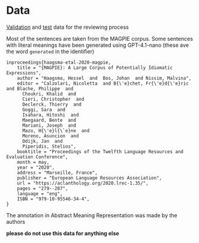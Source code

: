 # Data

[Validation](idiom_dev.txt) and [test](idiom_test.txt) data for the reviewing process

Most of the sentences are taken from the MAGPIE corpus. Some sentences with
literal meanings have been generated using GPT-4.1-nano (these ave the word
`generated` in the identifier)

```
inproceedings{haagsma-etal-2020-magpie,
    title = "{MAGPIE}: A Large Corpus of Potentially Idiomatic Expressions",
    author = "Haagsma, Hessel  and  Bos, Johan  and Nissim, Malvina",
    editor = "Calzolari, Nicoletta  and B{\'e}chet, Fr{\'e}d{\'e}ric  and Blache, Philippe  and
      Choukri, Khalid  and
      Cieri, Christopher  and
      Declerck, Thierry  and
      Goggi, Sara  and
      Isahara, Hitoshi  and
      Maegaard, Bente  and
      Mariani, Joseph  and
      Mazo, H{\'e}l{\`e}ne  and
      Moreno, Asuncion  and
      Odijk, Jan  and
      Piperidis, Stelios",
    booktitle = "Proceedings of the Twelfth Language Resources and Evaluation Conference",
    month = may,
    year = "2020",
    address = "Marseille, France",
    publisher = "European Language Resources Association",
    url = "https://aclanthology.org/2020.lrec-1.35/",
    pages = "279--287",
    language = "eng",
    ISBN = "979-10-95546-34-4",
}
```

The annotation in Abstract Meaning Representation was made by the authors


**please do not use this data for anything else**


